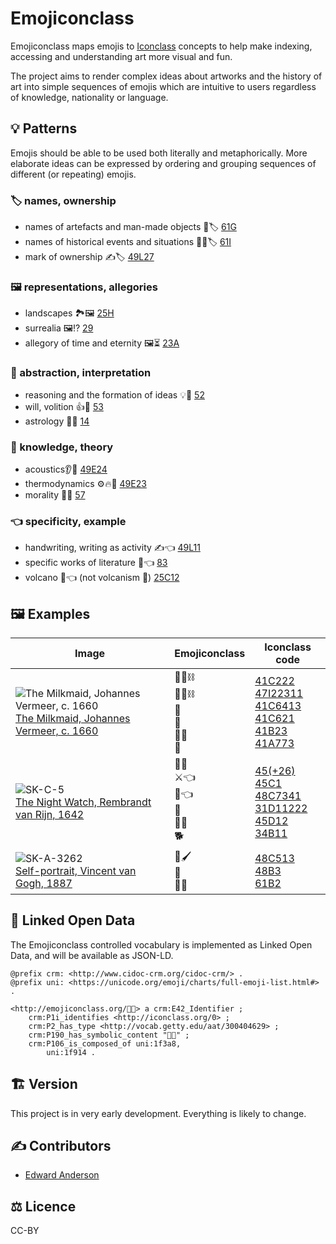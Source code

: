 # Emojiconclass

Emojiconclass maps emojis to [Iconclass](http://iconclass.org/) concepts to help make indexing, accessing and understanding art more visual and fun.

The project aims to render complex ideas about artworks and the history of art into simple sequences of emojis which are intuitive to users regardless of knowledge, nationality or language.



## 💡 Patterns

Emojis should be able to be used both literally and metaphorically. More elaborate ideas can be expressed by ordering and grouping sequences of different (or repeating) emojis.



### 🏷️ names, ownership

* names of artefacts and man-made objects 🏺🏷️ [61G](http://iconclass.org/61G)
* names of historical events and situations 📜📅🏷️ [61I](http://iconclass.org/61I)
* mark of ownership ✍️🏷️ [49L27](http://iconclass.org/49L27)

### 🖼️ representations, allegories

* landscapes 🏞️🖼️ [25H](http://iconclass.org/25H)
* surrealia 🖼️⁉️ [29](http://iconclass.org/29)
* allegory of time and eternity 🖼️⏳ [23A](http://iconclass.org/23A)

### 🤔 abstraction, interpretation

* reasoning and the formation of ideas 💡🤔️ [52](http://iconclass.org/52)
* will, volition 👍🤔️ [53](http://iconclass.org/53)
* astrology 🌌🤔 [14](http://iconclass.org/14)

### 💭 knowledge, theory

* acoustics👂💭 [49E24](http://iconclass.org/49E24)
* thermodynamics ⚙️🔥💭 [49E23](http://iconclass.org/49E23)
* morality 💭🤔️ [57](http://iconclass.org/57)

### 👈 specificity, example

* handwriting, writing as activity ✍️👈 [49L11](http://iconclass.org/49L11)
* specific works of literature 📖👈 [83](http://iconclass.org/83)
* volcano 🌋👈 (not volcanism 🌋) [25C12](http://iconclass.org/25C12)



## 🖼️ Examples

| Image                                                        | Emojiconclass                                | Iconclass code                                               |
| ------------------------------------------------------------ | -------------------------------------------- | ------------------------------------------------------------ |
| ![The Milkmaid, Johannes Vermeer, c. 1660](https://lh3.googleusercontent.com/cRtF3WdYfRQEraAcQz8dWDJOq3XsRX-h244rOw6zwkHtxy7NHjJOany7u4I2EG_uMAfNwBLHkFyLMENzpmfBTSYXIH_F=w300)<br />[The Milkmaid, Johannes Vermeer, c. 1660](http://hdl.handle.net/10934/RM0001.COLLECT.6417) | 👩‍🍳⛓️<br /> 🥛👩⛓️<br />🥛<br /> 🍞<br /> 🦶🔥<br />🏺 | [41C222](http://iconclass.org/41C222)<br />[47I22311](http://iconclass.org/47I22311)<br/>[41C6413](http://iconclass.org/41C6413)<br/>[41C621](http://iconclass.org/41C621)<br />[41B23](http://iconclass.org/41B23)<br/>[41A773](http://iconclass.org/41A773) |
| ![SK-C-5](https://lh3.googleusercontent.com/J-mxAE7CPu-DXIOx4QKBtb0GC4ud37da1QK7CzbTIDswmvZHXhLm4Tv2-1H3iBXJWAW_bHm7dMl3j5wv_XiWAg55VOM=w300)<br />[The Night Watch, Rembrandt van Rijn, 1642](http://hdl.handle.net/10934/RM0001.COLLECT.5216) | 💂🧑<br />⚔️👈<br />🥁👈<br />👧<br />💂🏴<br />🐕     | [45(+26)](http://iconclass.org/45(+26))<br />[45C1](http://iconclass.org/45C1)<br />[48C7341](http://iconclass.org/48C7341)<br />[31D11222](http://iconclass.org/31D11222)<br />[45D12](http://iconclass.org/45D12)<br />[34B11](http://iconclass.org/34B11) |
| ![SK-A-3262](https://lh3.googleusercontent.com/Ckjq-HkB2XhEsbuMsei0MR5fLTODfkcXY8qQTG-XLHVxE0jLO9DnSYaVE8n1kCrcm9AMKzoWB2w03LrY0v7eoj5hYw=w300)<br />[Self-portrait, Vincent van Gogh, 1887](http://hdl.handle.net/10934/RM0001.COLLECT.9617) | 🤳🖌️<br />🤳<br />📜🙂                            | [48C513](http://iconclass.org/48C513)<br />[48B3](http://iconclass.org/48B3)<br />[61B2](http://iconclass.org/61B2) |



## 🔗 Linked Open Data

The Emojiconclass controlled vocabulary is implemented as Linked Open Data, and will be available as JSON-LD.

~~~turtle
@prefix crm: <http://www.cidoc-crm.org/cidoc-crm/> .
@prefix uni: <https://unicode.org/emoji/charts/full-emoji-list.html#> .

<http://emojiconclass.org/🎨️🤔️> a crm:E42_Identifier ;
    crm:P1i_identifies <http://iconclass.org/0> ;
    crm:P2_has_type <http://vocab.getty.edu/aat/300404629> ;
    crm:P190_has_symbolic_content "🎨️🤔️" ;
    crm:P106_is_composed_of uni:1f3a8,
        uni:1f914 .
~~~



## 🏗️ Version

This project is in very early development. Everything is likely to change.



## ✍️ Contributors

* [Edward Anderson](https://twitter.com/anderson_edw)



## ⚖️ Licence

CC-BY